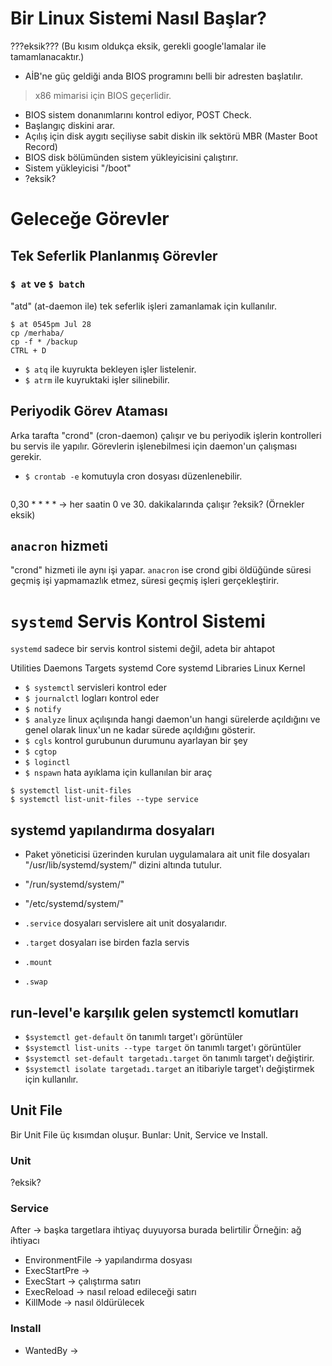 # Bir Linux Sistemi Nasıl Başlar?
???eksik??? (Bu kısım oldukça eksik, gerekli google'lamalar ile tamamlanacaktır.)

- AİB'ne güç geldiği anda BIOS programını belli bir adresten başlatılır.

> x86 mimarisi için BIOS geçerlidir. 

- BIOS sistem donanımlarını kontrol ediyor, POST Check.
- Başlangıç diskini arar.
- Açılış için  disk aygıtı seçiliyse sabit diskin ilk sektörü MBR (Master Boot Record)
- BIOS disk bölümünden sistem yükleyicisini çalıştırır.
- Sistem yükleyicisi "/boot"
- ?eksik?

# Geleceğe Görevler

## Tek Seferlik Planlanmış Görevler

### `$ at` ve `$ batch`
"atd" (at-daemon ile) tek seferlik işleri zamanlamak için kullanılır.

```shell
$ at 0545pm Jul 28
cp /merhaba/
cp -f * /backup
CTRL + D
```

- `$ atq` ile kuyrukta bekleyen işler listelenir.
- `$ atrm` ile kuyruktaki işler silinebilir.

## Periyodik Görev Ataması
Arka tarafta "crond" (cron-daemon) çalışır ve bu periyodik işlerin kontrolleri bu servis ile yapılır. Görevlerin işlenebilmesi için daemon'un çalışması gerekir.

- `$ crontab -e` komutuyla cron dosyası düzenlenebilir.

```shell

```

0,30 * * * * -> her saatin 0 ve 30. dakikalarında çalışır
?eksik? (Örnekler eksik)

## `anacron` hizmeti
"crond" hizmeti ile aynı işi yapar. `anacron` ise crond gibi öldüğünde süresi geçmiş işi yapmamazlık etmez, süresi geçmiş işleri gerçekleştirir.

# `systemd` Servis Kontrol Sistemi
`systemd` sadece bir servis kontrol sistemi değil, adeta bir ahtapot

Utilities
Daemons Targets
systemd Core
systemd Libraries
Linux Kernel

- `$ systemctl` servisleri kontrol eder
- `$ journalctl` logları kontrol eder
- `$ notify` 
- `$ analyze` linux açılışında hangi daemon'un hangi sürelerde açıldığını ve genel olarak linux'un ne kadar sürede açıldığını gösterir.
- `$ cgls` kontrol gurubunun durumunu ayarlayan bir şey
- `$ cgtop`
- `$ loginctl` 
- `$ nspawn` hata ayıklama için kullanılan bir araç

```shell
$ systemctl list-unit-files
$ systemctl list-unit-files --type service
```

## systemd yapılandırma dosyaları
- Paket yöneticisi üzerinden kurulan uygulamalara ait unit file dosyaları "/usr/lib/systemd/system/" dizini altında tutulur.
- "/run/systemd/system/"
- "/etc/systemd/system/"

- `.service` dosyaları servislere ait unit dosyalarıdır.
- `.target` dosyaları ise birden fazla servis
- `.mount` 
- `.swap`

## run-level'e karşılık gelen systemctl komutları
- `$systemctl get-default` ön tanımlı target'ı görüntüler
- `$systemctl list-units --type target` ön tanımlı target'ı görüntüler
- `$systemctl set-default targetadı.target` ön tanımlı target'ı değiştirir.
- `$systemctl isolate targetadı.target` an itibariyle target'ı değiştirmek için kullanılır.

## Unit File
Bir Unit File üç kısımdan oluşur. Bunlar: Unit, Service ve Install.

### Unit
?eksik?

### Service
After -> başka targetlara ihtiyaç duyuyorsa burada belirtilir Örneğin: ağ ihtiyacı

- EnvironmentFile -> yapılandırma dosyası
- ExecStartPre -> 
- ExecStart -> çalıştırma satırı
- ExecReload -> nasıl reload edileceği satırı
- KillMode -> nasıl öldürülecek

### Install
- WantedBy -> 